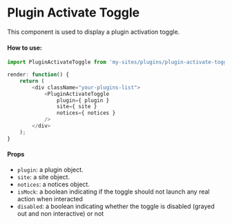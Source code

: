 # Plugin Activate Toggle

This component is used to display a plugin activation toggle.

#### How to use:

```js
import PluginActivateToggle from 'my-sites/plugins/plugin-activate-toggle';

render: function() {
	return (
		<div className="your-plugins-list">
			<PluginActivateToggle
				plugin={ plugin }
				site={ site }
				notices={ notices }
			/>
		</div>
	);
}
```

#### Props

- `plugin`: a plugin object.
- `site`: a site object.
- `notices`: a notices object.
- `isMock`: a boolean indicating if the toggle should not launch any real action when interacted
- `disabled`: a boolean indicating whether the toggle is disabled (grayed out and non interactive) or not
